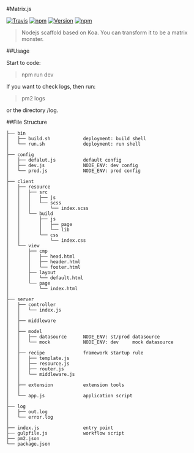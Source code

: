 #Matrix.js

[![Travis](https://img.shields.io/travis/yooungt13/Matrix.js.svg?maxAge=2592000)](https://travis-ci.org/yooungt13/Matrix.js)
[![npm](https://img.shields.io/npm/dt/generator-werewolf.svg?maxAge=2592000)](https://www.npmjs.com/package/generator-matrix)
[![Version](https://img.shields.io/npm/v/generator-matrix.svg)](https://www.npmjs.com/package/generator-matrix)
[![npm](https://img.shields.io/npm/l/generator-matrix.svg?maxAge=2592000)]()

> Nodejs scaffold based on Koa. You can transform it to be a matrix monster.

##Usage

Start to code:

> npm run dev

If you want to check logs, then run:

> pm2 logs

or the directory /log.



##File Structure

    ├── bin
    │   ├── build.sh            deployment: build shell
    │   └── run.sh              deployment: run shell
    │
    ├── config
    │   ├── defalut.js          default config
    │   ├── dev.js              NODE_ENV: dev config
    │   └── prod.js             NODE_ENV: prod config
    │
    ├── client
    │   ├── resource
    │   │   ├── src
    │   │   │   ├── js
    │   │   │   └── scss
    │   │   │       └── index.scss
    │   │   └── build
    │   │       ├── js
    │   │       │   ├── page
    │   │       │   └── lib
    │   │       └── css
    │   │           └── index.css
    │   └── view
    │       ├── cmp
    │       │   ├── head.html
    │       │   ├── header.html
    │       │   └── footer.html
    │       ├── layout
    │       │   └── default.html
    │       └── page
    │           └── index.html
    │
    ├── server
    │   ├── controller
    │   │   └── index.js
    │   │
    │   ├── middleware
    │   │
    │   ├── model
    │   │   ├── datasource      NODE_ENV: st/prod datasource
    │   │   └── mock            NODE_ENV: dev     mock datasource
    │   │
    │   ├── recipe              framework startup rule
    │   │   ├── template.js
    │   │   ├── resource.js
    │   │   ├── router.js
    │   │   └── middleware.js
    │   │
    │   ├── extension           extension tools
    │   │
    │   └── app.js              application script
    │
    ├── log
    │   ├── out.log
    │   └── error.log
    │
    ├── index.js                entry point
    ├── gulpfile.js             workflow script
    ├── pm2.json
    └── package.json
